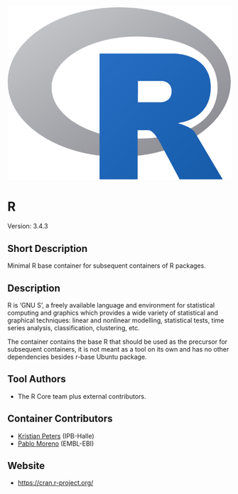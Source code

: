 ![Logo](Rlogo.png)

# R
Version: 3.4.3

## Short Description

Minimal R base container for subsequent containers of R packages.

## Description

R is ‘GNU S’, a freely available language and environment for statistical computing and graphics which provides a wide variety of statistical and graphical techniques: linear and nonlinear modelling, statistical tests, time series analysis, classification, clustering, etc.

The container contains the base R that should be used as the precursor for subsequent containers, it is not meant as a tool on its own and has no other dependencies besides r-base Ubuntu package.

## Tool Authors

- The R Core team plus external contributors.

## Container Contributors

- [Kristian Peters](https://github.com/korseby) (IPB-Halle)
- [Pablo Moreno](https://github.com/pcm32) (EMBL-EBI)

## Website

- https://cran.r-project.org/

